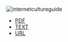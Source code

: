 ![internetcultureguide](https://cloud.githubusercontent.com/assets/1396953/3621383/2c9ff486-0e15-11e4-8aae-b3ebea060e76.png)

* [PDF](https://github.com/shikakun/InternetCultureGuide/blob/master/InternetCultureGuide2014.pdf)
* [TEXT](https://github.com/shikakun/InternetCultureGuide/blob/master/text.md)
* [URL](https://github.com/shikakun/InternetCultureGuide/blob/master/url.md)
